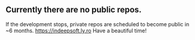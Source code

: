 ## Currently there are no public repos.
If the development stops, private repos are scheduled to become public in ~6 months.
https://indeepsoft.ly.ro
Have a beautiful time!
